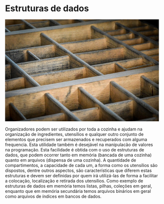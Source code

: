# Estruturas de dados

![](../assets/estruturas.jpg)

Organizadores podem ser utilizados por toda a cozinha e ajudam na organização de ingredientes, utensílios e qualquer outro conjunto de elementos que precisem ser armazenados e recuperados com alguma frequencia. Esta utilidade também é desejável na manipulacão de valores na programação. Esta facilidade é obtida com o uso de estruturas de dados, que podem ocorrer tanto em memória (bancada de uma cozinha) quanto em arquivos (dispensa de uma cozinha). A quantidade de compartimentos, a capacidade de cada um, a forma como os utensílios são dispostos, dentre outros aspectos, são características que diferem estas estruturas e devem ser definidas por quem irá utilizá-las de forma a facilitar a colocação, localização e retirada dos utensílios. Como exemplo de estruturas de dados em memória temos listas, pilhas, coleções em geral, enquanto que em memória secundária temos arquivos binários em geral como arquivos de índices em bancos de dados.
